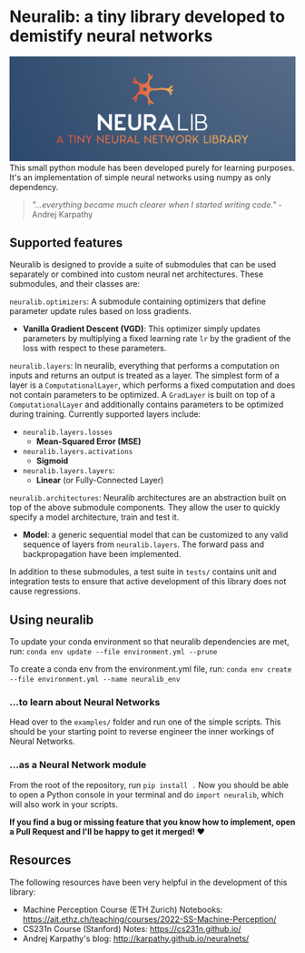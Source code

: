 # Neuralib: a tiny library developed to demistify neural networks
![Neuralib](img/neuralib_landscape.png)
This small python module has been developed purely for learning purposes. It's an implementation of simple neural networks using numpy as only dependency.

> *"…everything became much clearer when I started writing code."* - Andrej Karpathy

## Supported features
Neuralib is designed to provide a suite of submodules that can be used separately or combined into custom neural net architectures. These submodules, and their classes are:

`neuralib.optimizers`: A submodule containing optimizers that define parameter update rules based on loss gradients.
- **Vanilla Gradient Descent (VGD)**: This optimizer simply updates parameters by multiplying a fixed learning rate `lr` by the gradient of the loss with respect to these parameters.

`neuralib.layers`: In neuralib, everything that performs a computation on inputs and returns an output is treated as a layer. The simplest form of a layer is a `ComputationalLayer`, which performs a fixed computation and does not contain parameters to be optimized. A `GradLayer` is built on top of a `ComputationalLayer` and additionally contains parameters to be optimized during training. Currently supported layers include:
- `neuralib.layers.losses`
    - **Mean-Squared Error (MSE)**
- `neuralib.layers.activations`
    - **Sigmoid**
- `neuralib.layers.layers`:
    - **Linear** (or Fully-Connected Layer)

`neuralib.architectures`: Neuralib architectures are an abstraction built on top of the above submodule components. They allow the user to quickly specify a model architecture, train and test it.
- **Model**: a generic sequential model that can be customized to any valid sequence of layers from `neuralib.layers`. The forward pass and backpropagation have been implemented.

In addition to these submodules, a test suite in `tests/` contains unit and integration tests to ensure that active development of this library does not cause regressions.

## Using neuralib
To update your conda environment so that neuralib dependencies are met, run:
`conda env update --file environment.yml --prune
`

To create a conda env from the environment.yml file, run:
`conda env create --file environment.yml --name neuralib_env`
### ...to learn about Neural Networks
Head over to the `examples/` folder and run one of the simple scripts. This should be your starting point to reverse engineer the inner workings of Neural Networks.
### ...as a Neural Network module
From the root of the repository, run `pip install .`
Now you should be able to open a Python console in your terminal and do `import neuralib`, which will also work in your scripts.

**If you find a bug or missing feature that you know how to implement, open a Pull Request and I'll be happy to get it merged! ❤️**

## Resources
The following resources have been very helpful in the development of this library:
- Machine Perception Course (ETH Zurich) Notebooks: https://ait.ethz.ch/teaching/courses/2022-SS-Machine-Perception/
- CS231n Course (Stanford) Notes: https://cs231n.github.io/
- Andrej Karpathy's blog: http://karpathy.github.io/neuralnets/ 